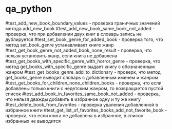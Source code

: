 # qa_python

#test_add_new_book_boundary_values - проверка граничных значений метода add_new_book
#test_add_new_book_same_book_not_added - проверка, что при добавлении двух книг в словарь запись не дублируется
#test_set_book_genre_for_added_book - проверка того, что метод set_book_genre устанавливает книге жанр
#test_get_book_genre_not_added_book_none_result - проверка, что нельзя установить жанр, если книга не добавлена
#test_get_books_with_specific_genre_with_horror_genre - проверка, что метод get_books_with_specific_genre выдает книгу с обозначенным жанром
#test_get_books_genre_add_to_dictionary - проверк, что метод get_books_genre выводит словарь с добавленным именем и жанром
#test_get_books_for_children_none_children_books - проверка, что если добавлены только книги с недетским жанром, то возвращается пустой список
#test_add_book_in_favorites_same_book_not_added - проверка, что нельзя дважды добавить в избранное одну и ту же книгу
#test_delete_book_from_favorites - проверка удаления добавленной в избранное книги
#test_get_list_of_favorites_books_add_not_favorite_book - проверка, что если книга не добавлена в избранное, в список избранных не выводится